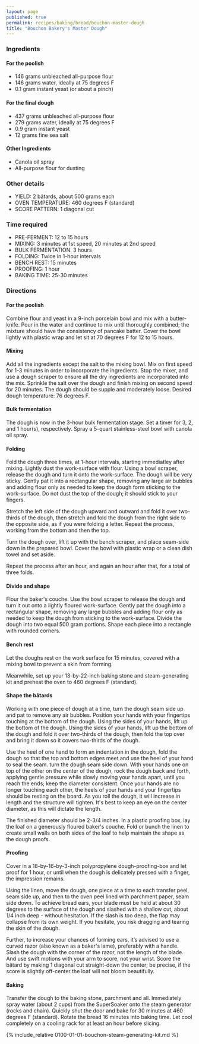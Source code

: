 ```yaml
---
layout: page
published: true
permalink: recipes/baking/bread/bouchon-master-dough
title: "Bouchon Bakery's Master Dough"
---
```

### Ingredients
#### For the poolish
* 146 grams unbleached all-purpose flour
* 146 grams water, ideally at 75 degrees F
* 0.1 gram instant yeast (or about a pinch)

#### For the final dough
* 437 grams unbleached all-purpose flour
* 279 grams water, ideally at 75 degrees F
* 0.9 gram instant yeast
* 12 grams fine sea salt

#### Other Ingredients
* Canola oil spray
* All-purpose flour for dusting

### Other details
* YIELD: 2 bâtards, about 500 grams each
* OVEN TEMPERATURE: 460 degrees F (standard)
* SCORE PATTERN: 1 diagonal cut

### Time required
* PRE-FERMENT: 12 to 15 hours
* MIXING: 3 minutes at 1st speed, 20 minutes at 2nd speed
* BULK FERMENTATION: 3 hours
* FOLDING: Twice in 1-hour intervals
* BENCH REST: 15 minutes
* PROOFING: 1 hour
* BAKING TIME: 25-30 minutes


### Directions
#### For the poolish
Combine flour and yeast in a 9-inch porcelain bowl and mix with a butter-knife. Pour in the water and continue to mix until thoroughly combined; the mixture should have the consistency of pancake batter. Cover the bowl lightly with plastic wrap and let sit at 70 degrees F for 12 to 15 hours. 

#### Mixing
Add all the ingredients except the salt to the mixing bowl. Mix on first speed for 1-3 minutes in order to incorporate the ingredients. Stop the mixer, and use a dough scraper to ensure all the dry ingredients are incorporated into the mix. Sprinkle the salt over the dough and finish mixing on second speed for 20 minutes. The dough should be supple and moderately loose. Desired dough temperature: 76 degrees F. 

#### Bulk fermentation
The dough is now in the 3-hour bulk fermentation stage. Set a timer for 3, 2, and 1 hour(s), respectively. Spray a 5-quart stainless-steel bowl with canola oil spray.

#### Folding
Fold the dough three times, at 1-hour intervals, starting immediatley after mixing. Lightly dust the work-surface with flour. Using a bowl scraper, release the dough and turn it onto the work-surface. The dough will be very sticky. Gently pat it into a rectangular shape, removing any large air bubbles and adding flour only as needed to keep the dough form sticking to the work-surface. Do not dust the top of the dough; it should stick to your fingers.

Stretch the left side of the dough upward and outward and fold it over two-thirds of the dough, then stretch and fold the dough from the right side to the opposite side, as if you were folding a letter. Repeat the process, working from the bottom and then the top. 

Turn the dough over, lift it up with the bench scraper, and place seam-side down in the prepared bowl. Cover the bowl with plastic wrap or a clean dish towel and set aside. 

Repeat the process after an hour, and again an hour after that, for a total of three folds.

#### Divide and shape
Flour the baker's couche. Use the bowl scraper to release the dough and turn it out onto a lightly floured work-surface. Gently pat the dough into a rectangular shape, removing any large bubbles and adding flour only as needed to keep the dough from sticking to the work-surface. Divide the dough into two equal 500 gram portions. Shape each piece into a rectangle with rounded corners. 

#### Bench rest
Let the doughs rest on the work surface for 15 minutes, covered with a mixing bowl to prevent a skin from forming.

Meanwhile, set up your 13-by-22-inch baking stone and steam-generating kit and preheat the oven to 460 degrees F (standard).

#### Shape the bâtards
Working with one piece of dough at a time, turn the dough seam side up and pat to remove any air bubbles. Position your hands with your fingertips touching at the bottom of the dough. Using the sides of your hands, lift up the bottom of the dough. Using the sides of your hands, lift up the bottom of the dough and fold it over two-thirds of the dough, then fold the top over and bring it down so it covers two-thirds of the dough.   

Use the heel of one hand to form an indentation in the dough, fold the dough so that the top and bottom edges meet and use the heel of your hand to seal the seam. turn the dough seam side down. With your hands one on top of the other on the center of the dough, rock the dough back and forth, applying gentle pressure while slowly moving your hands apart, until you reach the ends; keep the diameter consistent. Once your hands are no longer touching each other, the heels of your hands and your fingertips should be resting on the board. As you roll the dough, it will increase in length and the structure will tighten. It's best to keep an eye on the center diameter, as this will dictate the length. 

The finished diameter should be 2-3/4 inches. In a plastic proofing box, lay the loaf on a generously floured baker's couche. Fold or bunch the linen to create small walls on both sides of the loaf to help maintain the shape as the dough proofs.

#### Proofing

Cover in a 18-by-16-by-3-inch polypropylene dough-proofing-box and let proof for 1 hour, or until when the dough is delicately pressed with a finger, the impression remains.

Using the linen, move the dough, one piece at a time to each transfer peel, seam side up, and then to the oven peel lined with parchment paper, seam side down. To achieve bread ears, your blade must be held at about 30 degrees to the surface of the dough and slashed with a shallow cut, about 1/4 inch deep - without hesitation. If the slash is too deep, the flap may collapse from its own weight. If you hesitate, you risk dragging and tearing the skin of the dough.

Further, to increase your chances of forming ears, it’s advised to use a curved razor (also known as a baker's lame), preferably with a handle. Slash the dough with the corner of the razor, not the length of the blade. And use swift motions with your arm to score, not your wrist. Score the bâtard by making 1 diagonal cut straight-down the center; be precise, if the score is slightly off-center the loaf will not bloom beautifully. 

#### Baking

Transfer the dough to the baking stone, parchment and all. Immediately spray water (about 2 cups) from the SuperSoaker onto the steam generator (rocks and chain). Quickly shut the door and bake for 30 minutes at 460 degrees F (standard). Rotate the bread 16 minutes into baking time. Let cool completely on a cooling rack for at least an hour before slicing.

{% include_relative 0100-01-01-bouchon-steam-generating-kit.md %}
